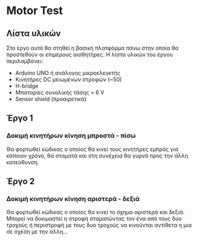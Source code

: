 # Motor Test

## Λίστα υλικών

Στο έργο αυτό θα στηθεί η βασική πλατφόρμα πάνω στην οποία θα προστεθούν οι επιμέρους αισθητήρες.
Η λίστα υλικών του έργου περιλαμβάνει:
* Arduino UNO ή ανάλογος μικροελεγκτής 
* Κινητήρες DC μειωμένων στροφών (~50)
* H-bridge 
* Μπαταρίες συνολικής τάσης > 6 V
* Sensor shield (προαιρετικά)

## Έργο 1

### Δοκιμή κινητήρων κίνηση μπροστά - πίσω

Θα φορτωθεί κώδικας ο οποίος θα κινεί τους κινητήρες εμπρός για κάποιον χρόνο, θα σταματά και στη συνέχεια θα γυρνά προς την άλλη κατεύθυνση.

## Έργο 2

### Δοκιμή κινητήρων κίνηση αριστερά - δεξιά

Θα φορτωθεί κώδικας ο οποίος θα κινεί το όχημα αριστερά και δεξιά. Μπορεί να δοκιμαστεί η στροφή σταματώντας τον ένα από τους δυο τροχούς ή περιστροφή με τους δυο τροχούς να κινούνται αντίθετα η μια σε σχέση με την άλλη...

